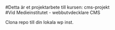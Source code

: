 #Detta är et projektarbete till kursen: cms-projekt  
#Vid Medieinstitutet - webbutvdecklare CMS  

Clona repo till din lokala wp inst.